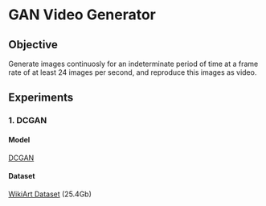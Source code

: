 # GAN Video Generator 

## Objective
Generate images continuosly for an indeterminate period of time at a frame rate of at least 24 images per second, and reproduce this images as video.


## Experiments
### 1. DCGAN
#### Model
[DCGAN](https://github.com/pytorch/tutorials/blob/master/beginner_source/dcgan_faces_tutorial.py)
#### Dataset
[WikiArt Dataset](http://web.fsktm.um.edu.my/~cschan/source/ICIP2017/wikiart.zip) (25.4Gb)
